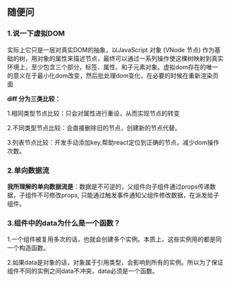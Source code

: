## 随便问
### 1.说一下虚拟DOM

实际上它只是一层对真实DOM的抽象，以JavaScript 对象 (VNode 节点) 作为基础的树，用对象的属性来描述节点，最终可以通过一系列操作使这棵树映射到真实环境上，至少包含三个部分，标签、属性、和子元素对象。虚拟dom存在的唯一的意义在于最小化dom改变，然后批处理dom变化，在必要的时候在重新渲染页面

**diff 分为三类比较：**

1.相同类型节点比较：只会对属性进行重设，从而实现节点的转变

2.不同类型节点比较：会直接删除旧的节点，创建新的节点代替。

3.列表节点比较：开发手动添加key,帮助react定位到正确的节点，减少dom操作次数。

### 2.单向数据流

**我所理解的单向数据流是**：数据是不可逆的，父组件向子组件通过props传递数据，子组件不可修改props, 只能通过触发事件通知父组件修改数据，在派发给子组件。

### 3.组件中的data为什么是一个函数？

1.一个组件被复用多次的话，也就会创建多个实例。本质上，这些实例用的都是同一个构造函数。 

2.如果data是对象的话，对象属于引用类型，会影响到所有的实例。所以为了保证组件不同的实例之间data不冲突，data必须是一个函数。

